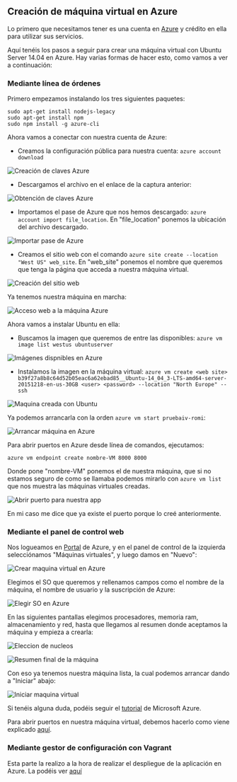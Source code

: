 ## Creación de máquina virtual en Azure

Lo primero que necesitamos tener es una cuenta en [Azure](https://azure.microsoft.com) y crédito en ella para utilizar sus servicios. 

Aquí tenéis los pasos a seguir para crear una máquina virtual con Ubuntu Server 14.04 en Azure. Hay varias formas de hacer esto, como vamos a ver a continuación:

### Mediante línea de órdenes

Primero empezamos instalando los tres siguientes paquetes:

```
sudo apt-get install nodejs-legacy
sudo apt-get install npm
sudo npm install -g azure-cli
```

Ahora vamos a conectar con nuestra cuenta de Azure:

- Creamos la configuración pública para nuestra cuenta: `azure account download`

![Creación de claves Azure](http://i628.photobucket.com/albums/uu6/romilgildo/creacionClavesAzure_zpsccrqzinn.png)

- Descargamos el archivo en el enlace de la captura anterior:

![Obtención de claves Azure](http://i628.photobucket.com/albums/uu6/romilgildo/clavesAzure_zpsrjeihqcs.png~original)

- Importamos el pase de Azure que nos hemos descargado: `azure account import file_location`. En "file_location" ponemos la ubicación del archivo descargado.

![Importar pase de Azure](http://i628.photobucket.com/albums/uu6/romilgildo/ImportamospaseAzure_zpsauod82ho.png)

- Creamos el sitio web con el comando `azure site create --location "West US" web_site`. En "web_site" ponemos el nombre que queremos que tenga la página que acceda a nuestra máquina virtual.

![Creación del sitio web](http://i628.photobucket.com/albums/uu6/romilgildo/creacionwebAzure_zpsikfsp3et.png)

Ya tenemos nuestra máquina en marcha:

![Acceso web a la máquina Azure](http://i628.photobucket.com/albums/uu6/romilgildo/sitiowebFuncionando_zpstzasx1u9.png~original)

Ahora vamos a instalar Ubuntu en ella:

- Buscamos la imagen que queremos de entre las disponibles: `azure vm image list westus ubuntuserver`

![Imágenes dispnibles en Azure](http://i628.photobucket.com/albums/uu6/romilgildo/imagenesAzure_zpsdyfa5kxh.png~original)

- Instalamos la imagen en la máquina virtual: `azure vm create <web site> b39f27a8b8c64d52b05eac6a62ebad85__Ubuntu-14_04_3-LTS-amd64-server-20151218-en-us-30GB <user> <password> --location "North Europe" --ssh`

![Maquina creada con Ubuntu](http://i628.photobucket.com/albums/uu6/romilgildo/maquinacreadaAzure_zpskx4h0fkh.png)

Ya podemos arrancarla con la orden `azure vm start pruebaiv-romi`:

![Arrancar máquina en Azure](http://i628.photobucket.com/albums/uu6/romilgildo/arrancarmaquinaAzure_zps1kw8qb4f.png)

Para abrir puertos en Azure desde línea de comandos, ejecutamos:

 `azure vm endpoint create nombre-VM 8000 8000`
 
Donde pone "nombre-VM" ponemos el de nuestra máquina, que si no estamos seguro de como se llamaba podemos mirarlo con `azure vm list` que nos muestra las máquinas virtuales creadas.

![Abrir puerto para nuestra app](http://i628.photobucket.com/albums/uu6/romilgildo/abrirpuertosAzurePluco_zps8pxbjzik.png~original)

En mi caso me dice que ya existe el puerto porque lo creé anteriormente.

### Mediante el panel de control web

Nos logueamos en [Portal](https://manage.windowsazure.com) de Azure, y en el panel de control de la izquierda selecciónamos "Máquinas virtuales", y luego damos en "Nuevo":

![Crear maquina virtual en Azure](http://i628.photobucket.com/albums/uu6/romilgildo/crearMVenAzure_zps03693mc0.png~original)

Elegimos el SO que queremos y rellenamos campos como el nombre de la máquina, el nombre de usuario y la suscripción de Azure:

![Elegir SO en Azure](http://i628.photobucket.com/albums/uu6/romilgildo/elegirSOenAzure_zpsovpjnktr.png~original)

En las siguientes pantallas elegimos procesadores, memoria ram, almacenamiento y red, hasta que llegamos al resumen donde aceptamos la máquina y empieza a crearla:

![Eleccion de nucleos](http://i628.photobucket.com/albums/uu6/romilgildo/NucleosAzure_zpsbqjxnkck.png~original)

![Resumen final de la máquina](http://i628.photobucket.com/albums/uu6/romilgildo/resumenMVenAzure_zpsy5c0ropw.png~original)

Con eso ya tenemos nuestra máquina lista, la cual podemos arrancar dando a "Iniciar" abajo:

![Iniciar maquina virtual](http://i628.photobucket.com/albums/uu6/romilgildo/iniciarMVenAzure_zpsgyvraxmz.png)

Si tenéis alguna duda, podéis seguir el [tutorial](https://azure.microsoft.com/es-es/documentation/articles/virtual-machines-linux-tutorial-portal-rm/) de Microsoft Azure.

Para abrir puertos en nuestra máquina virtual, debemos hacerlo como viene explicado [aquí](https://azure.microsoft.com/es-es/documentation/articles/virtual-machines-set-up-endpoints/).

### Mediante gestor de configuración con Vagrant

Esta parte la realizo a la hora de realizar el despliegue de la aplicación en Azure. La podéis ver [aquí](https://github.com/romilgildo/IV-PLUCO-RMH/blob/master/documentacion/despliegueAzure.md)
